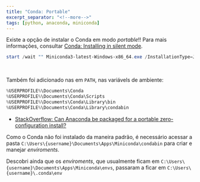 ```yaml
---
title: "Conda: Portable"
excerpt_separator: "<!--more-->"
tags: [python, anaconda, miniconda]
---
```


Existe a opção de instalar o Conda em modo _portable_!! Para mais informações, consultar [Conda: Installing in silent mode](https://docs.conda.io/projects/conda/en/latest/user-guide/install/windows.html#installing-in-silent-mode).

```powershell
start /wait "" Miniconda3-latest-Windows-x86_64.exe /InstallationType=JustMe /AddToPath=0 /RegisterPython=0 /NoRegistry=1 /D=%USERPROFILE%\Documents\Conda
```

<br>

Também foi adicionado nas em `PATH`, nas variávels de ambiente:

```powershell
%USERPROFILE%\Documents\Conda
%USERPROFILE%\Documents\Conda\Scripts
%USERPROFILE%\Documents\Conda\Library\bin
%USERPROFILE%\Documents\Conda\Library\condabin
```

- [StackOverflow: Can Anaconda be packaged for a portable zero-configuration install?](https://stackoverflow.com/questions/39984611/can-anaconda-be-packaged-for-a-portable-zero-configuration-install)

Como o Conda não foi instalado da maneira padrão, é necessário acessar a pasta `C:\Users\{username}\Documents\Apps\Miniconda\condabin` para criar e manejar _enviroments_.

Descobri ainda que os _enviroments_, que usualmente ficam em `C:\Users\{username}\Documents\Apps\Miniconda\envs`, passaram a ficar em `C:\Users\{username}\.conda\env`
